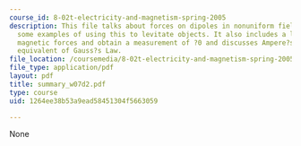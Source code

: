 ```yaml
---
course_id: 8-02t-electricity-and-magnetism-spring-2005
description: This file talks about forces on dipoles in nonuniform fields, and show
  some examples of using this to levitate objects. It also includes a lab to measure
  magnetic forces and obtain a measurement of ?0 and discusses Ampere?s Law, the magnetic
  equivalent of Gauss?s Law.
file_location: /coursemedia/8-02t-electricity-and-magnetism-spring-2005/1264ee38b53a9ead58451304f5663059_summary_w07d2.pdf
file_type: application/pdf
layout: pdf
title: summary_w07d2.pdf
type: course
uid: 1264ee38b53a9ead58451304f5663059

---
```

None
